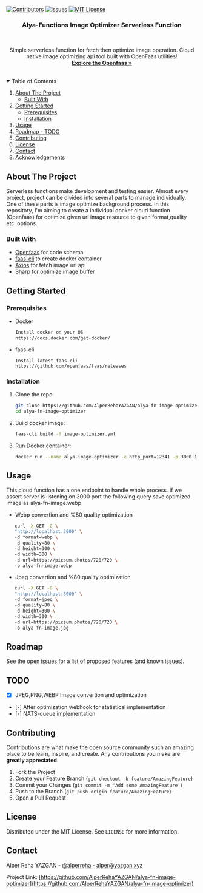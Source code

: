 [![Contributors][contributors-shield]][contributors-url]
  [![Issues][issues-shield]][issues-url]
  [![MIT License][license-shield]][license-url]
  
<p align="center">
  <h3 align="center">Alya-Functions Image Optimizer Serverless Function</h3>
  <br/>
  


  <p align="center">
    Simple serverless function for fetch then optimize image operation. Cloud native image optimizing api tool built with OpenFaas utilities!
    <br />
    <a href="https://www.openfaas.com/"><strong>Explore the Openfaas »</strong></a>
    <br />
    <br />
  </p>
</p>

<!-- TABLE OF CONTENTS -->
<details open="open">
  <summary>Table of Contents</summary>
  <ol>
    <li>
      <a href="#about-the-project">About The Project</a>
      <ul>
        <li><a href="#built-with">Built With</a></li>
      </ul>
    </li>
    <li>
      <a href="#getting-started">Getting Started</a>
      <ul>
        <li><a href="#prerequisites">Prerequisites</a></li>
        <li><a href="#installation">Installation</a></li>
      </ul>
    </li>
    <li><a href="#usage">Usage</a></li>
    <li><a href="#roadmap---todo">Roadmap - TODO</a></li>
    <li><a href="#contributing">Contributing</a></li>
    <li><a href="#license">License</a></li>
    <li><a href="#contact">Contact</a></li>
    <li><a href="#acknowledgements">Acknowledgements</a></li>
  </ol>
</details>

## About The Project

Serverless functions make development and testing easier. Almost every project, project can be divided into several parts to manage individually. One of these parts is image optimize background process. In this repository, I'm aiming to create a individual docker cloud function (Openfaas) for optimize given url image resource to given format,quality etc. options. 

### Built With

- [Openfaas](https://www.openfaas.com/) for code schema
- [faas-cli](https://www.openfaas.com/) to create docker container
- [Axios](https://www.npmjs.com/package/axios) for fetch image url api
- [Sharp](https://www.npmjs.com/package/sharp) for optimize image buffer

## Getting Started
### Prerequisites

- Docker
  ```sh
  Install docker on your OS  
  https://docs.docker.com/get-docker/  
  ```
- faas-cli
  ```
  Install latest faas-cli  
  https://github.com/openfaas/faas/releases 
  ```

### Installation

1. Clone the repo:
   ```sh
   git clone https://github.com/AlperRehaYAZGAN/alya-fn-image-optimizer.git  
   cd alya-fn-image-optimizer
   ```
2. Build docker image:
   ```sh
   faas-cli build -f image-optimizer.yml
   ```
3. Run Docker container:
   ```sh
   docker run --name alya-image-optimizer -e http_port=12341 -p 3000:12341 -d image-optimizer:1.0.0
   ```

## Usage

This cloud function has a one endpoint to handle whole process. If we assert server is listening on 3000 port the following query save optimized image as alya-fn-image.webp

- Webp convertion and %80 quality optimization  

```sh
   curl -X GET -G \  
   "http://localhost:3000" \ 
   -d format=webp \ 
   -d quality=80 \ 
   -d height=300 \ 
   -d width=300 \ 
   -d url=https://picsum.photos/720/720 \ 
   -o alya-fn-image.webp
   ```

- Jpeg convertion and %80 quality optimization
```sh
   curl -X GET -G \  
   "http://localhost:3000" \ 
   -d format=jpeg \ 
   -d quality=80 \ 
   -d height=300 \ 
   -d width=300 \ 
   -d url=https://picsum.photos/720/720 \ 
   -o alya-fn-image.jpg
   ```



## Roadmap

See the [open issues](https://github.com/AlperRehaYAZGAN/alya-fn-image-optimizer/issues) for a list of proposed features (and known issues).

## TODO  
- [X] JPEG,PNG,WEBP Image convertion and optimization  
- [-] After optimization webhook for statistical implementation  
- [-] NATS-queue implementation

## Contributing

Contributions are what make the open source community such an amazing place to be learn, inspire, and create. Any contributions you make are **greatly appreciated**.

1. Fork the Project
2. Create your Feature Branch (`git checkout -b feature/AmazingFeature`)
3. Commit your Changes (`git commit -m 'Add some AmazingFeature'`)
4. Push to the Branch (`git push origin feature/AmazingFeature`)
5. Open a Pull Request

## License

Distributed under the MIT License. See `LICENSE` for more information.

## Contact

Alper Reha YAZGAN - [@alperreha](https://twitter.com/alperreha) - alper@yazgan.xyz

Project Link: [https://github.com/AlperRehaYAZGAN/alya-fn-image-optimizer](https://github.com/AlperRehaYAZGAN/alya-fn-image-optimizer)


<!-- MARKDOWN LINKS & IMAGES -->
<!-- https://www.markdownguide.org/basic-syntax/#reference-style-links -->

[contributors-shield]: https://img.shields.io/github/contributors/AlperRehaYAZGAN/alya-fn-image-optimizer.svg?style=for-the-badge
[contributors-url]: https://github.com/AlperRehaYAZGAN/alya-fn-image-optimizer/graphs/contributors
[issues-shield]: https://img.shields.io/github/issues/AlperRehaYAZGAN/alya-fn-image-optimizer.svg?style=for-the-badge
[issues-url]: https://github.com/AlperRehaYAZGAN/alya-fn-image-optimizer/issues
[license-shield]: https://img.shields.io/github/license/AlperRehaYAZGAN/alya-fn-image-optimizer.svg?style=for-the-badge
[license-url]: https://github.com/AlperRehaYAZGAN/alya-fn-image-optimizer/blob/master/LICENSE.txt
